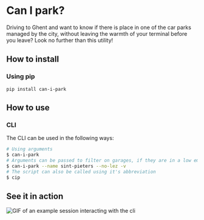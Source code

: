 # Can I park?

Driving to Ghent and want to know if there is place in one of the car parks
managed by the city, without leaving the warmth of your terminal before you
leave? Look no further than this utility!

## How to install

### Using pip

```
pip install can-i-park
```

## How to use

### CLI

The CLI can be used in the following ways:

```bash
# Using arguments
$ can-i-park
# Arguments can be passed to filter on garages, if they are in a low emission zone and for showing extra information about the garage
$ can-i-park --name sint-pieters --no-lez -v
# The script can also be called using it's abbreviation
$ cip
```

## See it in action

![GIF of an example session interacting with the cli](demo.gif)
